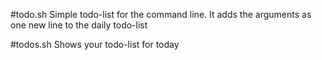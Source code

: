 #todo.sh
Simple todo-list for the command line. It adds the arguments as one new line to the daily todo-list

#todos.sh
Shows your todo-list for today

